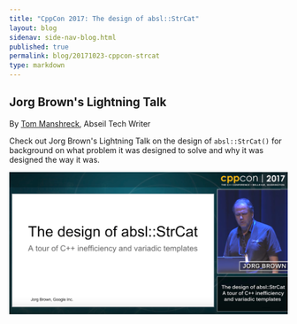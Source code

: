 ```yaml
---
title: "CppCon 2017: The design of absl::StrCat"
layout: blog
sidenav: side-nav-blog.html
published: true
permalink: blog/20171023-cppcon-strcat
type: markdown
---
```


## Jorg Brown's Lightning Talk

By [Tom Manshreck](mailto:shreck@google.com), Abseil Tech Writer

Check out Jorg Brown's Lightning Talk on the design of `absl::StrCat()`
for background on what problem it was designed to solve and why it was
designed the way it was.

<a href="https://www.youtube.com/watch?v=tuWnw3sWZ4w" target="_blank">
<img src="/img/cppcon-strcat.png" />
</a>
